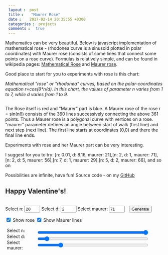 ```yaml
---
layout: post
title:  "Maurer Rose"
date:   2017-02-14 20:35:55 +0300
categories: projects
comments: true
---
```

Mathematics can be very beautiful. Below is javascript implementation of mathematical rose - (rhodonea curve is a sinusoid plotted in polar coordinates) with Maurer rose (consists of some lines that connect some points on a rose curve).
Formulas is relatively simple, and can be found in wikipedia pages: [Mathematical Rose][rose] and [Maurer rose][maurer].

Good place to start for you to experiments with rose is this chart:

<i>Mathematical "rose" or "rhodonea" curves, based on the polar-coordinates equation r=cos(θ*n/d). In this chart, the values of parameter n varies from 1 to 7, while d varies from 1 to 9.</i>

<img src="{{ site.url }}/assets/JS/Maurer_rose/Rose-rhodonea-curve-7x9-chart-improved.svg.png" alt="">

The Rose itself is red and "Maurer" part is blue. A Maurer rose of the rose r = sin(nθ) consists of the 360 lines successively connecting the above 361 points. Thus a Maurer rose is a polygonal curve with vertices on a rose. "maurer" parameter defines an angle between start of walk (first line) and next step (next line). The first line starts at coordinates (0,0) and there the final line ends.

Experiments with rose and her Maurer part can be very interesting.

I suggest for you to try: [n: 0.01, d: 8.16, maurer: 21],[n: 2, d: 1, maurer: 71],[n: 2, d: 5, maurer: 56],[n: 7, d: 1, maurer: 29],[n: 5, d: 2, maurer: 66], and so on

Possibilities are infinite, have fun! Source code - on my [GitHub][Rose_source]

<h2>Happy Valentine's!</h2>

<canvas id="rose" width="600" height="600" style="background-color: black"></canvas>
<br>
Select n: <input type="text" name="" value="20" id="n">
Select d: <input type="text" name="" value="2" id="d">
Select maurer: <input type="text" name="" value="71" id="maurer">
<button id="generate" class="button-primary">Generate</button>
<p><input type="checkbox" id="showRose" checked> Show rose
<input type="checkbox" id="showMaurer" checked> Show Maurer lines</p>
<div class="flexContainer">
  <div class="spans">
    <span>Select n: </span>
    <span>Select d: </span>
    <span>Select maurer: </span>
  </div>
  <div class="inputs">
    <input type="range" id="rangeN" name="" value="20" min="0" max="20" step="0.1">
    <input type="range" id="rangeD" name="" value="2" min="0" max="30" step="0.1">
    <input type="range" id="rangeMaurer" name="" value="71" min="0" max="360" step="1">
  </div>
  <div class="spansValue">
    <span id="rangeNValue"></span>
    <span id="rangeDValue"></span>
    <span id="rangeMaurerValue"></span>
  </div>
</div>


<script src="{{ site.url }}/assets/JS/Maurer_rose/main.min.js"></script>

<style>
 button {
   margin-top: -3px;
   margin-left: 10px;
 }
  span {
    margin-top: 2px;
    margin-left:5px;
  }
  input[type="text"] {
    width: 50px;
  }
  .flexContainer {
    max-width: 740px;
    display: -ms-flexbox;
    display: flex;
    -ms-flex-direction: row;
        flex-direction: row;
    -ms-flex-pack: justify;
        justify-content: space-between;
    -ms-flex-align: center;
        align-items: center;
  }
  .spans,
  .inputs,
  .spansValue {
    display: -ms-flexbox;
    display: flex;
    -ms-flex-direction: column;
        flex-direction: column;
  }
  .spansValue {
    min-width: 10%;
  }
  .inputs {
    min-width: 70%;
  }
  input[type="range"] {
    width: 100%;
  }
  @media screen and (max-width: 600px) {
    canvas {
      width: 340px;
      }
  }
</style>

[Rose_source]:https://github.com/IgorKonovalov/Little_projects/tree/master/Maurer_Rose
[rose]:https://en.wikipedia.org/wiki/Rose_(mathematics)
[maurer]:https://en.wikipedia.org/wiki/Maurer_rose
